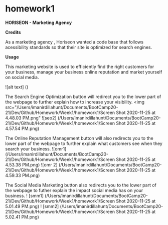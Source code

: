 # homework1

**HORISEON - Marketing Agency**


**Credits**

As a marketing agency , Horiseon wanted a code base that follows acessibility standards so that their site is optimized for search engines. 

**Usage**

This marketing website is used to efficiently find the right customers for your business, manage your business online reputation and market yourself on social media. 

![alt text] ()

The Search Engine Optimization button will redirect you to the lower part of the webpage to further explain how to increase your visibility. 
 <img src="/Users/imanirdillahunt/Documents/BootCamp20-21/Dev/Github/Homework/Week1/homework1/Screen Shot 2020-11-25 at 4.48.03 PM.png"
 ![seo2] (/Users/imanirdillahunt/Documents/BootCamp20-21/Dev/Github/Homework/Week1/homework1/Screen Shot 2020-11-25 at 4.57.54 PM.png)

The Online Reputation Management button will also redirects you to the lower part of the webpage to  further explain what customers see when they search your business.
![omr1] (/Users/imanirdillahunt/Documents/BootCamp20-21/Dev/Github/Homework/Week1/homework1/Screen Shot 2020-11-25 at 4.53.38 PM.png)
![omr 2] (/Users/imanirdillahunt/Documents/BootCamp20-21/Dev/Github/Homework/Week1/homework1/Screen Shot 2020-11-25 at 4.59.33 PM.png)

The Social Media Marketing button also redirects you to the lower part of the webpage to futher explain the impact social media has on your business. 
! [smm1] (/Users/imanirdillahunt/Documents/BootCamp20-21/Dev/Github/Homework/Week1/homework1/Screen Shot 2020-11-25 at 5.01.49 PM.png)
! [smm2] (/Users/imanirdillahunt/Documents/BootCamp20-21/Dev/Github/Homework/Week1/homework1/Screen Shot 2020-11-25 at 5.02.41 PM.png)
